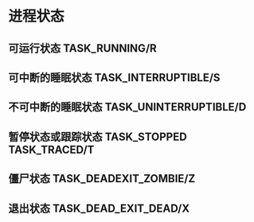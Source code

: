 # 进程状态

## 可运行状态 TASK_RUNNING/R

## 可中断的睡眠状态 TASK_INTERRUPTIBLE/S

## 不可中断的睡眠状态 TASK_UNINTERRUPTIBLE/D

## 暂停状态或跟踪状态 TASK_STOPPED TASK_TRACED/T

## 僵尸状态 TASK_DEADEXIT_ZOMBIE/Z

## 退出状态 TASK_DEAD_EXIT_DEAD/X
